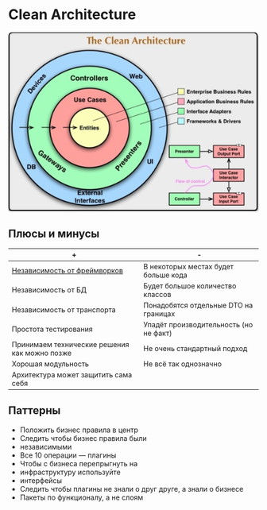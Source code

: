 # Clean Architecture

![clean](../../img/arch/cleanarch.png)

## Плюсы и минусы

| + | - |
| - | - |
|[Независимость от фреймворков](https://youtu.be/fx6NWIgjH7w)|В некоторых местах будет больше кода|
|Независимость от БД|Будет большое количество классов|
|Независимость от транспорта|Понадобятся отдельные DTO на границах|
|Простота тестирования|Упадёт производительность (но не факт)|
|Принимаем технические решения как можно позже|Не очень стандартный подход|
|Хорошая модульность|Не всё так однозначно|
|Архитектура может защитить сама себя||

## Паттерны

- Положить бизнес правила в центр
- Следить чтобы бизнес правила были
- независимыми
- Все 10 операции — плагины
- Чтобы с бизнеса перепрыгнуть на
- инфраструктуру используйте
- интерфейсы
- Следить чтобы плагины не знали о друг друге, а знали о бизнесе
- Пакеты по функционалу, а не слоям